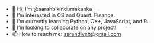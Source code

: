 - 👋 Hi, I’m @sarahbikindumakanka
- 👀 I’m interested in CS and Quant. Finance.
- 🌱 I’m currently learning Python, C++, JavaScript, and R.
- 💞️ I’m looking to collaborate on any project!
- 📫 How to reach me: sarahdiveb@gmail.com

<!---
sarahbikindumakanka/sarahbikindumakanka is a ✨ special ✨ repository because its `README.md` (this file) appears on your GitHub profile.
You can click the Preview link to take a look at your changes.
--->
